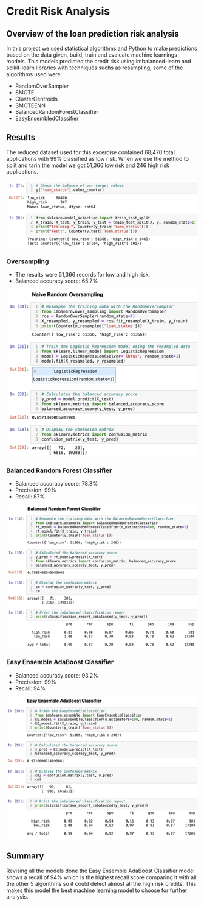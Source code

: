 # Credit Risk Analysis

## Overview of the loan prediction risk analysis 

In this project we used statistical algorithms and Python to make predictions based on the data given, build, train  and evaluate machine learnings models. This models predicted the credit risk using imbalanced-learn and scikit-learn libraries with techniques suchs as resampling, some of the algorithms used were:

* RandomOverSampler
* SMOTE
* ClusterCentroids
* SMOTEENN
* BalancedRandomForestClassifier
* EasyEnsembledClassifier

## Results 

The reduced dataset used for this excercise contained 68,470 total applications with 99% classified as low risk. When we use the method to split and tarin the model we got 51,366 low risk and 246 high risk applications.

<img src="Resources/riskandsplit.png" width="600">

### Oversampling 

* The results were 51,366 records for low and high risk.
* Balanced accuracy score: 65.7% 

<img src="Resources/Naive.png" width="600">

### Balanced Random Forest Classifier

* Balanced accuracy score: 78.8% 
* Precission: 99%
* Recall: 87%

<img src="Resources/BalancedRan.png" width="600">

### Easy Ensemble AdaBoost Classifier

* Balanced accuracy score: 93.2% 
* Precission: 99%
* Recall: 94%

<img src="Resources/EasyEns.png" width="600">

## Summary

Revising all the models done the Easy Ensemble AdaBoost Classifier model shows a recall of 94% which is the highest recall score comparing it with all the other 5 algorithms so it could detect almost all the high risk credits. This makes this model the best machine learning model to choose for further analysis. 





